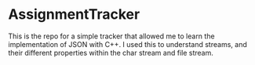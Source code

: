 # AssignmentTracker
This is the repo for a simple tracker that allowed me to learn the implementation of JSON with C++. I used this to understand streams, and their different properties within the char stream and file stream.
